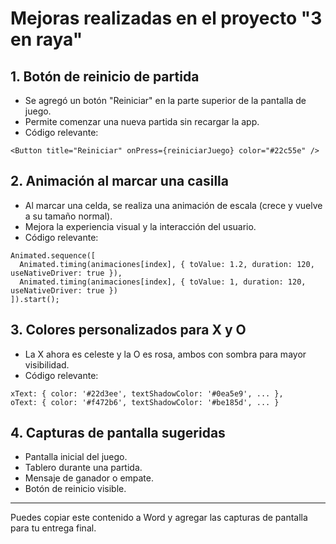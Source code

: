 # Mejoras realizadas en el proyecto "3 en raya"

## 1. Botón de reinicio de partida
- Se agregó un botón "Reiniciar" en la parte superior de la pantalla de juego.
- Permite comenzar una nueva partida sin recargar la app.
- Código relevante:

```tsx
<Button title="Reiniciar" onPress={reiniciarJuego} color="#22c55e" />
```

## 2. Animación al marcar una casilla
- Al marcar una celda, se realiza una animación de escala (crece y vuelve a su tamaño normal).
- Mejora la experiencia visual y la interacción del usuario.
- Código relevante:

```tsx
Animated.sequence([
  Animated.timing(animaciones[index], { toValue: 1.2, duration: 120, useNativeDriver: true }),
  Animated.timing(animaciones[index], { toValue: 1, duration: 120, useNativeDriver: true })
]).start();
```

## 3. Colores personalizados para X y O
- La X ahora es celeste y la O es rosa, ambos con sombra para mayor visibilidad.
- Código relevante:

```tsx
xText: { color: '#22d3ee', textShadowColor: '#0ea5e9', ... },
oText: { color: '#f472b6', textShadowColor: '#be185d', ... }
```

## 4. Capturas de pantalla sugeridas
- Pantalla inicial del juego.
- Tablero durante una partida.
- Mensaje de ganador o empate.
- Botón de reinicio visible.

---

Puedes copiar este contenido a Word y agregar las capturas de pantalla para tu entrega final.
